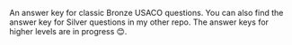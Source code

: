 An answer key for classic Bronze USACO questions. You can also find the answer key for Silver questions in my other repo. The answer keys for higher levels are in progress 😊.
